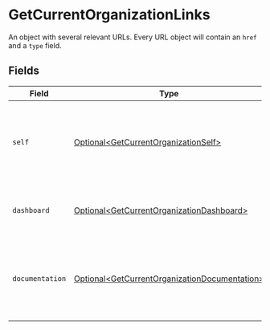 # GetCurrentOrganizationLinks

An object with several relevant URLs. Every URL object will contain an `href` and a `type` field.


## Fields

| Field                                                                                                            | Type                                                                                                             | Required                                                                                                         | Description                                                                                                      |
| ---------------------------------------------------------------------------------------------------------------- | ---------------------------------------------------------------------------------------------------------------- | ---------------------------------------------------------------------------------------------------------------- | ---------------------------------------------------------------------------------------------------------------- |
| `self`                                                                                                           | [Optional\<GetCurrentOrganizationSelf>](../../models/operations/GetCurrentOrganizationSelf.md)                   | :heavy_minus_sign:                                                                                               | In v2 endpoints, URLs are commonly represented as objects with an `href` and `type` field.                       |
| `dashboard`                                                                                                      | [Optional\<GetCurrentOrganizationDashboard>](../../models/operations/GetCurrentOrganizationDashboard.md)         | :heavy_minus_sign:                                                                                               | Direct link to the organization's Mollie dashboard.                                                              |
| `documentation`                                                                                                  | [Optional\<GetCurrentOrganizationDocumentation>](../../models/operations/GetCurrentOrganizationDocumentation.md) | :heavy_minus_sign:                                                                                               | In v2 endpoints, URLs are commonly represented as objects with an `href` and `type` field.                       |